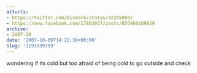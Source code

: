 ```yaml
---
alturls:
- https://twitter.com/bismark/status/322850882
- https://www.facebook.com/17803937/posts/856460189929
archive:
- 2007-10
date: '2007-10-09T14:22:39+00:00'
slug: '1191939759'
---
```


wondering if its cold but too afraid of being cold to go outside and check


